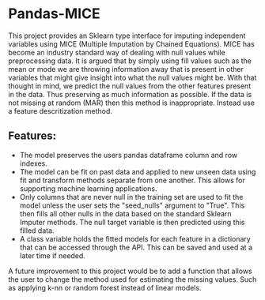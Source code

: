 # Pandas-MICE

This project provides an Sklearn type interface for imputing independent variables using MICE (Multiple Imputation by Chained Equations). MICE has become an industry standard way of dealing with null values while preprocessing data. It is argued that by simply using fill values such as the mean or mode we are throwing information away that is present in other variables that might give insight into what the null values might be. With that thought in mind, we predict the null values from the other features present in the data. Thus preserving as much information as possible. If the data is not missing at random (MAR) then this method is inappropriate. Instead use a feature descritization method.

## Features:
* The model preserves the users pandas dataframe column and row indexes. 
* The model can be fit on past data and applied to new unseen data using fit and transform methods separate from one another. This allows for supporting machine learning applications.
* Only columns that are never null in the training set are used to fit the model unless the user sets the "seed_nulls" argument to "True". This then fills all other nulls in the data based on the standard Sklearn Imputer methods. The null target variable is then predicted using this filled data.
* A class variable holds the fitted models for each feature in a dictionary that can be accessed through the API. This can be saved and used at a later time if needed.

A future improvement to this project would be to add a function that allows the user to change the method used for estimating the missing values. Such as applying k-nn or random forest instead of linear models.


